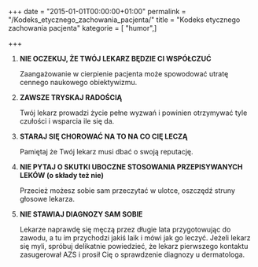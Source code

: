 +++
date = "2015-01-01T00:00:00+01:00"
permalink = "/Kodeks_etycznego_zachowania_pacjenta/"
title = "Kodeks etycznego zachowania pacjenta"
kategorie = [ "humor",]

+++

1.  **NIE OCZEKUJ, ŻE TWÓJ LEKARZ BĘDZIE CI WSPÓŁCZUĆ**

    Zaangażowanie w cierpienie pacjenta może spowodować utratę cennego naukowego
    obiektywizmu.

2.  **ZAWSZE TRYSKAJ RADOŚCIĄ**

    Twój lekarz prowadzi życie pełne wyzwań i powinien otrzymywać tyle czułości
    i wsparcia ile się da.

3.  **STARAJ SIĘ CHOROWAĆ NA TO NA CO CIĘ LECZĄ**

    Pamiętaj że Twój lekarz musi dbać o swoją reputację.

4.  **NIE PYTAJ O SKUTKI UBOCZNE STOSOWANIA PRZEPISYWANYCH LEKÓW (o składy też nie)**

    Przecież możesz sobie sam przeczytać w ulotce, oszczędź struny głosowe lekarza.

5.  **NIE STAWIAJ DIAGNOZY SAM SOBIE**

    Lekarze naprawdę się męczą przez długie lata przygotowując do zawodu, a tu
    im przychodzi jakiś laik i mówi jak go leczyć. Jeżeli lekarz się myli,
    spróbuj delikatnie powiedzieć, że lekarz pierwszego kontaktu zasugerował AZS
    i prosił Cię o sprawdzenie diagnozy u dermatologa.
